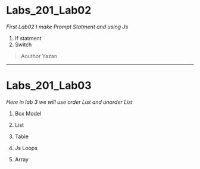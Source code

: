 # Labs_201_Lab02

*First Lab02 I make Prompt Statment and using Js*

1. If statment 
2. Switch

> Aouthor Yazan
---

# Labs_201_Lab03

*Here in lab 3 we will use order List and unorder List*

1. Box Model

2. List

3. Table

4. Js Loops

5. Array